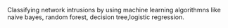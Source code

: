 Classifying network intrusions by using machine learning algorithmns like naive bayes, random forest, decision tree,logistic regression.
